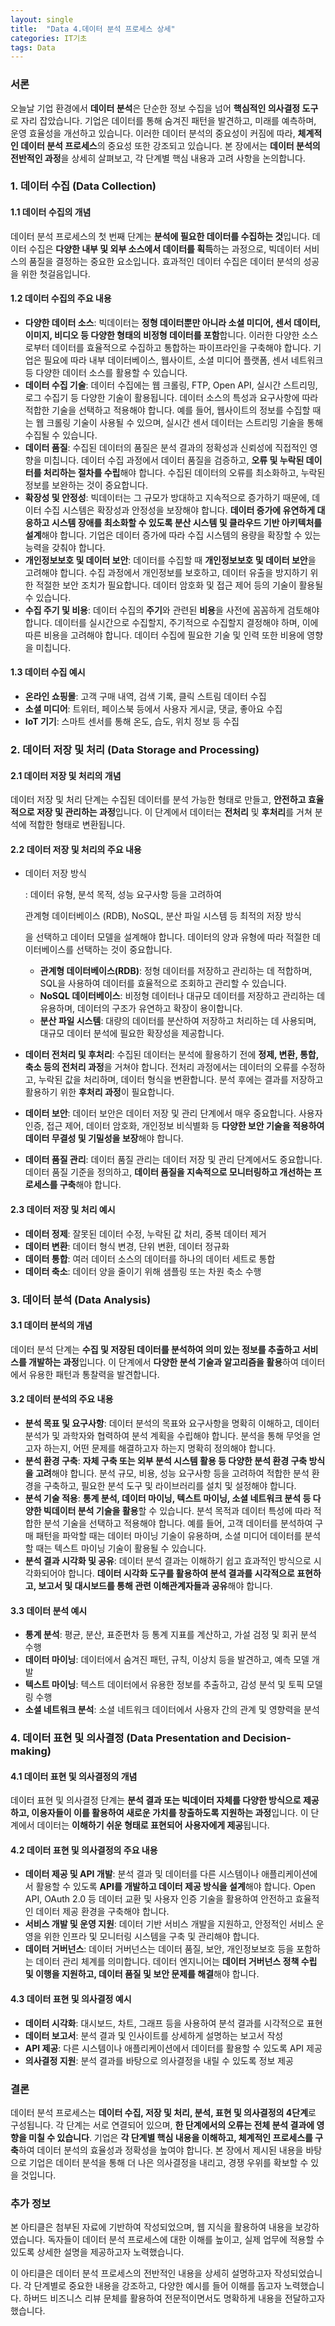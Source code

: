 ```yaml
---
layout: single
title:  "Data 4.데이터 분석 프로세스 상세"
categories: IT기초
tags: Data
---
```




### 서론

오늘날 기업 환경에서 **데이터 분석**은 단순한 정보 수집을 넘어 **핵심적인 의사결정 도구**로 자리 잡았습니다. 기업은 데이터를 통해 숨겨진 패턴을 발견하고, 미래를 예측하며, 운영 효율성을 개선하고 있습니다. 이러한 데이터 분석의 중요성이 커짐에 따라, **체계적인 데이터 분석 프로세스**의 중요성 또한 강조되고 있습니다. 본 장에서는 **데이터 분석의 전반적인 과정**을 상세히 살펴보고, 각 단계별 핵심 내용과 고려 사항을 논의합니다.

### 1. 데이터 수집 (Data Collection)

#### 1.1 데이터 수집의 개념

데이터 분석 프로세스의 첫 번째 단계는 **분석에 필요한 데이터를 수집하는 것**입니다. 데이터 수집은 **다양한 내부 및 외부 소스에서 데이터를 획득**하는 과정으로, 빅데이터 서비스의 품질을 결정하는 중요한 요소입니다. 효과적인 데이터 수집은 데이터 분석의 성공을 위한 첫걸음입니다.

#### 1.2 데이터 수집의 주요 내용

- **다양한 데이터 소스**: 빅데이터는 **정형 데이터뿐만 아니라 소셜 미디어, 센서 데이터, 이미지, 비디오 등 다양한 형태의 비정형 데이터를 포함**합니다. 이러한 다양한 소스로부터 데이터를 효율적으로 수집하고 통합하는 파이프라인을 구축해야 합니다. 기업은 필요에 따라 내부 데이터베이스, 웹사이트, 소셜 미디어 플랫폼, 센서 네트워크 등 다양한 데이터 소스를 활용할 수 있습니다.
- **데이터 수집 기술**: 데이터 수집에는 웹 크롤링, FTP, Open API, 실시간 스트리밍, 로그 수집기 등 다양한 기술이 활용됩니다. 데이터 소스의 특성과 요구사항에 따라 적합한 기술을 선택하고 적용해야 합니다. 예를 들어, 웹사이트의 정보를 수집할 때는 웹 크롤링 기술이 사용될 수 있으며, 실시간 센서 데이터는 스트리밍 기술을 통해 수집될 수 있습니다.
- **데이터 품질**: 수집된 데이터의 품질은 분석 결과의 정확성과 신뢰성에 직접적인 영향을 미칩니다. 데이터 수집 과정에서 데이터 품질을 검증하고, **오류 및 누락된 데이터를 처리하는 절차를 수립**해야 합니다. 수집된 데이터의 오류를 최소화하고, 누락된 정보를 보완하는 것이 중요합니다.
- **확장성 및 안정성**: 빅데이터는 그 규모가 방대하고 지속적으로 증가하기 때문에, 데이터 수집 시스템은 확장성과 안정성을 보장해야 합니다. **데이터 증가에 유연하게 대응하고 시스템 장애를 최소화할 수 있도록 분산 시스템 및 클라우드 기반 아키텍처를 설계**해야 합니다. 기업은 데이터 증가에 따라 수집 시스템의 용량을 확장할 수 있는 능력을 갖춰야 합니다.
- **개인정보보호 및 데이터 보안**: 데이터를 수집할 때 **개인정보보호 및 데이터 보안**을 고려해야 합니다. 수집 과정에서 개인정보를 보호하고, 데이터 유출을 방지하기 위한 적절한 보안 조치가 필요합니다. 데이터 암호화 및 접근 제어 등의 기술이 활용될 수 있습니다.
- **수집 주기 및 비용**: 데이터 수집의 **주기**와 관련된 **비용**을 사전에 꼼꼼하게 검토해야 합니다. 데이터를 실시간으로 수집할지, 주기적으로 수집할지 결정해야 하며, 이에 따른 비용을 고려해야 합니다. 데이터 수집에 필요한 기술 및 인력 또한 비용에 영향을 미칩니다.

#### 1.3 데이터 수집 예시

- **온라인 쇼핑몰**: 고객 구매 내역, 검색 기록, 클릭 스트림 데이터 수집
- **소셜 미디어**: 트위터, 페이스북 등에서 사용자 게시글, 댓글, 좋아요 수집
- **IoT 기기**: 스마트 센서를 통해 온도, 습도, 위치 정보 등 수집

### 2. 데이터 저장 및 처리 (Data Storage and Processing)

#### 2.1 데이터 저장 및 처리의 개념

데이터 저장 및 처리 단계는 수집된 데이터를 분석 가능한 형태로 만들고, **안전하고 효율적으로 저장 및 관리하는 과정**입니다. 이 단계에서 데이터는 **전처리** 및 **후처리**를 거쳐 분석에 적합한 형태로 변환됩니다.

#### 2.2 데이터 저장 및 처리의 주요 내용

- 데이터 저장 방식

  : 데이터 유형, 분석 목적, 성능 요구사항 등을 고려하여 

  관계형 데이터베이스 (RDB), NoSQL, 분산 파일 시스템 등 최적의 저장 방식

  을 선택하고 데이터 모델을 설계해야 합니다. 데이터의 양과 유형에 따라 적절한 데이터베이스를 선택하는 것이 중요합니다.

  - **관계형 데이터베이스(RDB)**: 정형 데이터를 저장하고 관리하는 데 적합하며, SQL을 사용하여 데이터를 효율적으로 조회하고 관리할 수 있습니다.
  - **NoSQL 데이터베이스**: 비정형 데이터나 대규모 데이터를 저장하고 관리하는 데 유용하며, 데이터의 구조가 유연하고 확장이 용이합니다.
  - **분산 파일 시스템**: 대량의 데이터를 분산하여 저장하고 처리하는 데 사용되며, 대규모 데이터 분석에 필요한 확장성을 제공합니다.

- **데이터 전처리 및 후처리**: 수집된 데이터는 분석에 활용하기 전에 **정제, 변환, 통합, 축소 등의 전처리 과정**을 거쳐야 합니다. 전처리 과정에서는 데이터의 오류를 수정하고, 누락된 값을 처리하며, 데이터 형식을 변환합니다. 분석 후에는 결과를 저장하고 활용하기 위한 **후처리 과정**이 필요합니다.

- **데이터 보안**: 데이터 보안은 데이터 저장 및 관리 단계에서 매우 중요합니다. 사용자 인증, 접근 제어, 데이터 암호화, 개인정보 비식별화 등 **다양한 보안 기술을 적용하여 데이터 무결성 및 기밀성을 보장**해야 합니다.

- **데이터 품질 관리**: 데이터 품질 관리는 데이터 저장 및 관리 단계에서도 중요합니다. 데이터 품질 기준을 정의하고, **데이터 품질을 지속적으로 모니터링하고 개선하는 프로세스를 구축**해야 합니다.

#### 2.3 데이터 저장 및 처리 예시

- **데이터 정제**: 잘못된 데이터 수정, 누락된 값 처리, 중복 데이터 제거
- **데이터 변환**: 데이터 형식 변경, 단위 변환, 데이터 정규화
- **데이터 통합**: 여러 데이터 소스의 데이터를 하나의 데이터 세트로 통합
- **데이터 축소**: 데이터 양을 줄이기 위해 샘플링 또는 차원 축소 수행

### 3. 데이터 분석 (Data Analysis)

#### 3.1 데이터 분석의 개념

데이터 분석 단계는 **수집 및 저장된 데이터를 분석하여 의미 있는 정보를 추출하고 서비스를 개발하는 과정**입니다. 이 단계에서 **다양한 분석 기술과 알고리즘을 활용**하여 데이터에서 유용한 패턴과 통찰력을 발견합니다.

#### 3.2 데이터 분석의 주요 내용

- **분석 목표 및 요구사항**: 데이터 분석의 목표와 요구사항을 명확히 이해하고, 데이터 분석가 및 과학자와 협력하여 분석 계획을 수립해야 합니다. 분석을 통해 무엇을 얻고자 하는지, 어떤 문제를 해결하고자 하는지 명확히 정의해야 합니다.
- **분석 환경 구축**: **자체 구축 또는 외부 분석 시스템 활용 등 다양한 분석 환경 구축 방식을 고려**해야 합니다. 분석 규모, 비용, 성능 요구사항 등을 고려하여 적합한 분석 환경을 구축하고, 필요한 분석 도구 및 라이브러리를 설치 및 설정해야 합니다.
- **분석 기술 적용**: **통계 분석, 데이터 마이닝, 텍스트 마이닝, 소셜 네트워크 분석 등 다양한 빅데이터 분석 기술을 활용**할 수 있습니다. 분석 목적과 데이터 특성에 따라 적합한 분석 기술을 선택하고 적용해야 합니다. 예를 들어, 고객 데이터를 분석하여 구매 패턴을 파악할 때는 데이터 마이닝 기술이 유용하며, 소셜 미디어 데이터를 분석할 때는 텍스트 마이닝 기술이 활용될 수 있습니다.
- **분석 결과 시각화 및 공유**: 데이터 분석 결과는 이해하기 쉽고 효과적인 방식으로 시각화되어야 합니다. **데이터 시각화 도구를 활용하여 분석 결과를 시각적으로 표현하고, 보고서 및 대시보드를 통해 관련 이해관계자들과 공유**해야 합니다.

#### 3.3 데이터 분석 예시

- **통계 분석**: 평균, 분산, 표준편차 등 통계 지표를 계산하고, 가설 검정 및 회귀 분석 수행
- **데이터 마이닝**: 데이터에서 숨겨진 패턴, 규칙, 이상치 등을 발견하고, 예측 모델 개발
- **텍스트 마이닝**: 텍스트 데이터에서 유용한 정보를 추출하고, 감성 분석 및 토픽 모델링 수행
- **소셜 네트워크 분석**: 소셜 네트워크 데이터에서 사용자 간의 관계 및 영향력을 분석

### 4. 데이터 표현 및 의사결정 (Data Presentation and Decision-making)

#### 4.1 데이터 표현 및 의사결정의 개념

데이터 표현 및 의사결정 단계는 **분석 결과 또는 빅데이터 자체를 다양한 방식으로 제공하고, 이용자들이 이를 활용하여 새로운 가치를 창출하도록 지원하는 과정**입니다. 이 단계에서 데이터는 **이해하기 쉬운 형태로 표현되어 사용자에게 제공**됩니다.

#### 4.2 데이터 표현 및 의사결정의 주요 내용

- **데이터 제공 및 API 개발**: 분석 결과 및 데이터를 다른 시스템이나 애플리케이션에서 활용할 수 있도록 **API를 개발하고 데이터 제공 방식을 설계**해야 합니다. Open API, OAuth 2.0 등 데이터 교환 및 사용자 인증 기술을 활용하여 안전하고 효율적인 데이터 제공 환경을 구축해야 합니다.
- **서비스 개발 및 운영 지원**: 데이터 기반 서비스 개발을 지원하고, 안정적인 서비스 운영을 위한 인프라 및 모니터링 시스템을 구축 및 관리해야 합니다.
- **데이터 거버넌스**: 데이터 거버넌스는 데이터 품질, 보안, 개인정보보호 등을 포함하는 데이터 관리 체계를 의미합니다. 데이터 엔지니어는 **데이터 거버넌스 정책 수립 및 이행을 지원하고, 데이터 품질 및 보안 문제를 해결**해야 합니다.

#### 4.3 데이터 표현 및 의사결정 예시

- **데이터 시각화**: 대시보드, 차트, 그래프 등을 사용하여 분석 결과를 시각적으로 표현
- **데이터 보고서**: 분석 결과 및 인사이트를 상세하게 설명하는 보고서 작성
- **API 제공**: 다른 시스템이나 애플리케이션에서 데이터를 활용할 수 있도록 API 제공
- **의사결정 지원**: 분석 결과를 바탕으로 의사결정을 내릴 수 있도록 정보 제공

### 결론

데이터 분석 프로세스는 **데이터 수집, 저장 및 처리, 분석, 표현 및 의사결정의 4단계**로 구성됩니다. 각 단계는 서로 연결되어 있으며, **한 단계에서의 오류는 전체 분석 결과에 영향을 미칠 수 있습니다**. 기업은 **각 단계별 핵심 내용을 이해하고, 체계적인 프로세스를 구축**하여 데이터 분석의 효율성과 정확성을 높여야 합니다. 본 장에서 제시된 내용을 바탕으로 기업은 데이터 분석을 통해 더 나은 의사결정을 내리고, 경쟁 우위를 확보할 수 있을 것입니다.

### 추가 정보

본 아티클은 첨부된 자료에 기반하여 작성되었으며, 웹 지식을 활용하여 내용을 보강하였습니다. 독자들이 데이터 분석 프로세스에 대한 이해를 높이고, 실제 업무에 적용할 수 있도록 상세한 설명을 제공하고자 노력했습니다.

이 아티클은 데이터 분석 프로세스의 전반적인 내용을 상세히 설명하고자 작성되었습니다. 각 단계별로 중요한 내용을 강조하고, 다양한 예시를 들어 이해를 돕고자 노력했습니다. 하버드 비즈니스 리뷰 문체를 활용하여 전문적이면서도 명확하게 내용을 전달하고자 했습니다.
